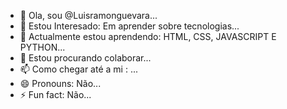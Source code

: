 - 👋 Ola, sou @Luisramonguevara...
- 👀 Estou Interesado: Em aprender sobre tecnologias...
- 🌱 Actualmente estou aprendendo: HTML, CSS, JAVASCRIPT E PYTHON...
- 💞️ Estou procurando colaborar...
- 📫 Como chegar até a mi : ...
- 😄 Pronouns: Não...
- ⚡ Fun fact: Não...

<!---
Luisramonguevara/Luisramonguevara is a ✨ special ✨ repository because its `README.md` (this file) appears on your GitHub profile.
You can click the Preview link to take a look at your changes.
--->
